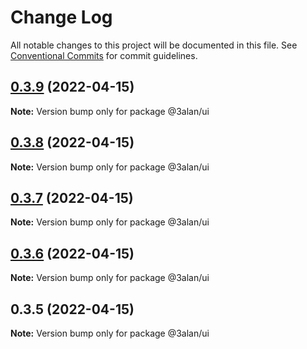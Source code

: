 # Change Log

All notable changes to this project will be documented in this file.
See [Conventional Commits](https://conventionalcommits.org) for commit guidelines.

## [0.3.9](https://github.com/3Alan/alan-ui/compare/@3alan/ui@0.3.8...@3alan/ui@0.3.9) (2022-04-15)

**Note:** Version bump only for package @3alan/ui





## [0.3.8](https://github.com/3Alan/alan-ui/compare/@3alan/ui@0.3.7...@3alan/ui@0.3.8) (2022-04-15)

**Note:** Version bump only for package @3alan/ui





## [0.3.7](https://github.com/3Alan/alan-ui/compare/@3alan/ui@0.3.6...@3alan/ui@0.3.7) (2022-04-15)

**Note:** Version bump only for package @3alan/ui





## [0.3.6](https://github.com/3Alan/alan-ui/compare/@3alan/ui@0.3.5...@3alan/ui@0.3.6) (2022-04-15)

**Note:** Version bump only for package @3alan/ui





## 0.3.5 (2022-04-15)

**Note:** Version bump only for package @3alan/ui
